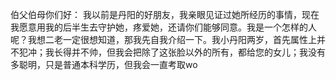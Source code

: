 
伯父伯母你们好：
我以前是丹阳的好朋友，我亲眼见证过她所经历的事情，现在我愿意用我的后半生去守护她，疼爱她，还请你们能够同意。我是一个怎样的人呢？我想二老一定很想知道，那我先自我介绍一下。我小丹阳两岁，首先属性上并不犯冲；我长得并不帅，但我会把除了这张脸以外的所有，都给您的女儿；我没有多聪明，只是普通本科学历，但我会一直考取wo